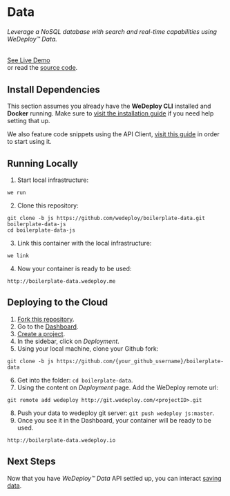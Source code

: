 # Data

###### Leverage a NoSQL database with search and real-time capabilities using *WeDeploy™ Data*.

<div class="guide-btn-cta">
  <a class="btn btn-accent btn-sm" href="http://boilerplate-data.wedeploy.io" target="_blank">
    <span class="icon-16-external"></span>See Live Demo
  </a>
</div>

<div class="guide-aux-cta">
  or read the <a href="https://github.com/wedeploy/boilerplate-data/tree/js" target="_blank">source code</a>.
</div>

<!-- <article id="install-dependencies"> -->

## Install Dependencies

This section assumes you already have the **WeDeploy CLI** installed and **Docker** running. Make sure to [visit the installation guide](/docs/intro/using-the-cli.html) if you need help setting that up.

We also feature code snippets using the API Client, [visit this guide](/docs/intro/using-the-api-client.html) in order to start using it.

<!-- </article> -->

<!-- <article id="running-locally"> -->

## Running Locally

1. Start local infrastructure:

  ```text
we run
  ```

2. Clone this repository:

  ```text
git clone -b js https://github.com/wedeploy/boilerplate-data.git boilerplate-data-js
cd boilerplate-data-js
  ```

3. Link this container with the local infrastructure:

  ```text
we link
  ```

4. Now your container is ready to be used:

  ```text
http://boilerplate-data.wedeploy.me
  ```

<!-- </article> -->

<!-- <article id="deploying-to-the-cloud"> -->

## Deploying to the Cloud

1. [Fork this repository](https://github.com/wedeploy/boilerplate-data/fork).
2. Go to the [Dashboard](http://dashboard.wedeploy.com).
3. [Create a project](http://dashboard.wedeploy.com/projects/create).
4. In the sidebar, click on *Deployment*.
5. Using your local machine, clone your Github fork:
  ```text
git clone -b js https://github.com/{your_github_username}/boilerplate-data
  ```
6. Get into the folder: `cd boilerplate-data`.
7. Using the content on *Deployment* page. Add the WeDeploy remote url:
  ```text
git remote add wedeploy http://git.wedeploy.com/<projectID>.git
  ```
8. Push your data to wedeploy git server: `git push wedeploy js:master`.
9. Once you see it in the Dashboard, your container will be ready to be used.

  ```text
http://boilerplate-data.wedeploy.io
  ```

<!-- </article> -->


## Next Steps

Now that you have *WeDeploy™ Data* API settled up, you can interact [saving data](/docs/data/js/saving-data.html).

